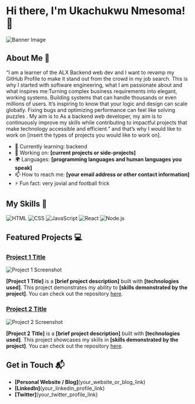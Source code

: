 # Hi there, I'm Ukachukwu Nmesoma! 👋

![Banner Image](your_banner_image_url_here)

## About Me 🚀

“I am a learner of the ALX Backend web dev and I want to revamp my GitHub Profile to make it stand out from the crowd in my job search. This is why I started with software engineering, what I am passionate about and what inspires me:Turning complex business requirements into elegant, working systems. Building systems that can handle thousands or even millions of users. It’s inspiring to know that your logic and design can scale globally.
Fixing bugs and optimizing performance can feel like solving puzzles . My aim is to As a backend web developer, my aim is to continuously improve my skills while contributing to impactful projects that make technology accessible and efficient.” and that’s why I would like to work on [insert the types of projects you would like to work on].

- 🌱 Currently learning: backend
- 🔭 Working on: **[current projects or side-projects]**
- 🌍 Languages: **[programming languages and human languages you speak]**
- 📫 How to reach me: **[your email address or other contact information]**
- ⚡ Fun fact: very jovial and football frick

## My Skills 🧠

![HTML](https://img.shields.io/badge/-HTML-E34F26?style=flat-square&logo=html5&logoColor=white)
![CSS](https://img.shields.io/badge/-CSS-1572B6?style=flat-square&logo=css3&logoColor=white)
![JavaScript](https://img.shields.io/badge/-JavaScript-F7DF1E?style=flat-square&logo=javascript&logoColor=black)
![React](https://img.shields.io/badge/-React-61DAFB?style=flat-square&logo=react&logoColor=black)
![Node.js](https://img.shields.io/badge/-Node.js-339933?style=flat-square&logo=node.js&logoColor=white)

## Featured Projects 💻

### [Project 1 Title](project_1_link)

![Project 1 Screenshot](project_1_screenshot_url)

**[Project 1 Title]** is a **[brief project description]** built with **[technologies used]**. This project demonstrates my ability to **[skills demonstrated by the project]**. You can check out the repository [here](project_1_repository_link).

### [Project 2 Title](project_2_link)

![Project 2 Screenshot](project_2_screenshot_url)

**[Project 2 Title]** is a **[brief project description]** built with **[technologies used]**. This project showcases my skills in **[skills demonstrated by the project]**. You can check out the repository [here](project_2_repository_link).

## Get in Touch 📬

- **[Personal Website / Blog]**(your_website_or_blog_link)
- **[LinkedIn]**(your_linkedin_profile_link)
- **[Twitter]**(your_twitter_profile_link)


